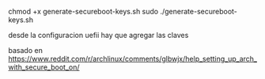 chmod +x generate-secureboot-keys.sh
sudo ./generate-secureboot-keys.sh

desde la configuracion uefii hay que agregar las claves

basado en https://www.reddit.com/r/archlinux/comments/glbwjx/help_setting_up_arch_with_secure_boot_on/
